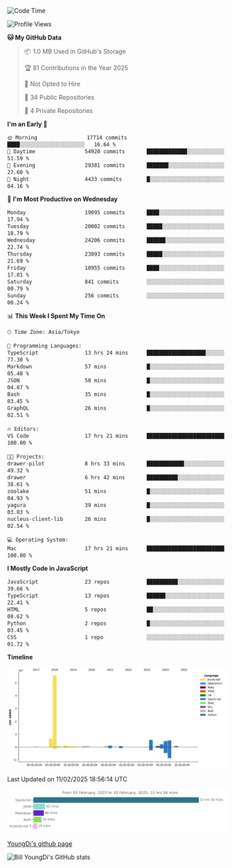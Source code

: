 <!--START_SECTION:waka-->
![Code Time](http://img.shields.io/badge/Code%20Time-1%2C180%20hrs%2028%20mins-blue)

![Profile Views](http://img.shields.io/badge/Profile%20Views-0-blue)

**🐱 My GitHub Data** 

> 📦 1.0 MB Used in GitHub's Storage 
 > 
> 🏆 81 Contributions in the Year 2025
 > 
> 🚫 Not Opted to Hire
 > 
> 📜 34 Public Repositories 
 > 
> 🔑 4 Private Repositories 
 > 
**I'm an Early 🐤** 

```text
🌞 Morning                17714 commits       ████░░░░░░░░░░░░░░░░░░░░░   16.64 % 
🌆 Daytime                54920 commits       █████████████░░░░░░░░░░░░   51.59 % 
🌃 Evening                29381 commits       ███████░░░░░░░░░░░░░░░░░░   27.60 % 
🌙 Night                  4433 commits        █░░░░░░░░░░░░░░░░░░░░░░░░   04.16 % 
```
📅 **I'm Most Productive on Wednesday** 

```text
Monday                   19095 commits       ████░░░░░░░░░░░░░░░░░░░░░   17.94 % 
Tuesday                  20002 commits       █████░░░░░░░░░░░░░░░░░░░░   18.79 % 
Wednesday                24206 commits       ██████░░░░░░░░░░░░░░░░░░░   22.74 % 
Thursday                 23093 commits       █████░░░░░░░░░░░░░░░░░░░░   21.69 % 
Friday                   18955 commits       ████░░░░░░░░░░░░░░░░░░░░░   17.81 % 
Saturday                 841 commits         ░░░░░░░░░░░░░░░░░░░░░░░░░   00.79 % 
Sunday                   256 commits         ░░░░░░░░░░░░░░░░░░░░░░░░░   00.24 % 
```


📊 **This Week I Spent My Time On** 

```text
🕑︎ Time Zone: Asia/Tokyo

💬 Programming Languages: 
TypeScript               13 hrs 24 mins      ███████████████████░░░░░░   77.30 % 
Markdown                 57 mins             █░░░░░░░░░░░░░░░░░░░░░░░░   05.48 % 
JSON                     50 mins             █░░░░░░░░░░░░░░░░░░░░░░░░   04.87 % 
Bash                     35 mins             █░░░░░░░░░░░░░░░░░░░░░░░░   03.45 % 
GraphQL                  26 mins             █░░░░░░░░░░░░░░░░░░░░░░░░   02.51 % 

🔥 Editors: 
VS Code                  17 hrs 21 mins      █████████████████████████   100.00 % 

🐱‍💻 Projects: 
drawer-pilot             8 hrs 33 mins       ████████████░░░░░░░░░░░░░   49.32 % 
drawer                   6 hrs 42 mins       ██████████░░░░░░░░░░░░░░░   38.61 % 
zoolake                  51 mins             █░░░░░░░░░░░░░░░░░░░░░░░░   04.93 % 
yagura                   39 mins             █░░░░░░░░░░░░░░░░░░░░░░░░   03.83 % 
nucleus-client-lib       26 mins             █░░░░░░░░░░░░░░░░░░░░░░░░   02.54 % 

💻 Operating System: 
Mac                      17 hrs 21 mins      █████████████████████████   100.00 % 
```

**I Mostly Code in JavaScript** 

```text
JavaScript               23 repos            ██████████░░░░░░░░░░░░░░░   39.66 % 
TypeScript               13 repos            ██████░░░░░░░░░░░░░░░░░░░   22.41 % 
HTML                     5 repos             ██░░░░░░░░░░░░░░░░░░░░░░░   08.62 % 
Python                   2 repos             █░░░░░░░░░░░░░░░░░░░░░░░░   03.45 % 
CSS                      1 repo              ░░░░░░░░░░░░░░░░░░░░░░░░░   01.72 % 
```



**Timeline**

![Lines of Code chart](https://raw.githubusercontent.com/Youngdi/Youngdi/master/assets/bar_graph.png)


 Last Updated on 11/02/2025 18:56:14 UTC
<!--END_SECTION:waka-->

![wakatime](./images/stat.svg)

[YoungDi's github page](https://youngdi.github.io)

![Bill YoungDi's GitHub stats](https://github-readme-stats.vercel.app/api?username=youngdi&count_private=true&show_icons=true)

